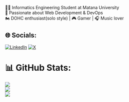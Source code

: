 👨‍💻 Informatics Engineering Student at Matana University<br/>
🚀 Passionate about Web Development & DevOps<br/>
🏍️ DOHC enthusiast(solo style) | 🎮 Gamer | 🎧 Music lover<br/>


## 🌐 Socials:
[![LinkedIn](https://img.shields.io/badge/LinkedIn-%230077B5.svg?logo=linkedin&logoColor=white)](https://linkedin.com/in/jeriko-ichtus-seo) [![X](https://img.shields.io/badge/X-black.svg?logo=X&logoColor=white)](https://x.com/Mitologi5) 
# 📊 GitHub Stats:
![](https://github-readme-stats.vercel.app/api?username=signofcommunication&theme=dark&hide_border=false&include_all_commits=false&count_private=false)<br/>
![](https://github-readme-streak-stats.herokuapp.com/?user=signofcommunication&theme=dark&hide_border=false)<br/>
![](https://github-readme-stats.vercel.app/api/top-langs/?username=signofcommunication&theme=dark&hide_border=false&include_all_commits=false&count_private=false&layout=compact)


<!-- Proudly created with GPRM ( https://gprm.itsvg.in ) -->
